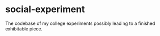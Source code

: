 social-experiment
=================

The codebase of my college experiments possibly leading to a finished exhibitable piece.
